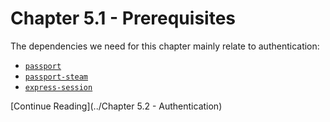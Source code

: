 # Chapter 5.1 - Prerequisites

The dependencies we need for this chapter mainly relate to authentication:

- [`passport`](https://www.npmjs.com/package/passport)
- [`passport-steam`](https://www.npmjs.com/package/passport-steam)
- [`express-session`](https://www.npmjs.com/package/express-session)

[Continue Reading](../Chapter 5.2 - Authentication)
